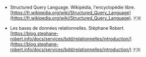 - Structured Query Language. Wikipédia, l'encyclopédie libre.  
  [https://fr.wikipedia.org/wiki/Structured_Query_Language](https://fr.wikipedia.org/wiki/Structured_Query_Language). 🇫🇷

- Les bases de données relationnelles. Stéphane Robert.
  [https://blog.stephane-robert.info/docs/services/bdd/relationnelles/introduction/](https://blog.stephane-robert.info/docs/services/bdd/relationnelles/introduction/) 🇫🇷
